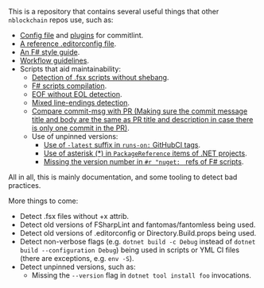This is a repository that contains several useful things that other `nblockchain` repos use, such as:

- [Config file](commitlint.config.ts) and [plugins](commitlint/plugins.ts) for commitlint.
- [A reference .editorconfig file](.editorconfig).
- [An F# style guide](FSharpStyleGuide.md).
- [Workflow guidelines](WorkflowGuidelines.md).
- Scripts that aid maintainability:
    * [Detection of .fsx scripts without shebang](scripts/shebangConvention.fsx).
    * [F# scripts compilation](scripts/compileFSharpScripts.fsx).
    * [EOF without EOL detection](scripts/eofConvention.fsx).
    * [Mixed line-endings detection](scripts/mixedLineEndings.fsx).
    * [Compare commit-msg with PR (Making sure the commit message title and body are the same as PR title and description in case there is only one commit in the PR)](scripts/compareCommitMsgWithPR.fsx).
    * Use of unpinned versions:
        * [Use of `-latest` suffix in `runs-on:` GitHubCI tags](scripts/unpinnedGitHubActionsImageVersions.fsx).
        * [Use of asterisk (*) in `PackageReference` items of .NET projects](scripts/unpinnedDotnetPackageVersions.fsx).
        * [Missing the version number in `#r "nuget: ` refs of F# scripts](scripts/unpinnedNugetPackageReferenceVersions.fsx).

All in all, this is mainly documentation, and some tooling to detect bad practices.

More things to come:
- Detect .fsx files without +x attrib.
- Detect old versions of FSharpLint and fantomas/fantomless being used.
- Detect old versions of .editorconfig or Directory.Build.props being used.
- Detect non-verbose flags (e.g. `dotnet build -c Debug` instead of `dotnet build --configuration Debug`) being used in scripts or YML CI files (there are exceptions, e.g. `env -S`).
- Detect unpinned versions, such as:
    * Missing the `--version` flag in `dotnet tool install foo` invocations.
